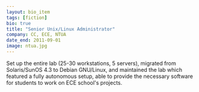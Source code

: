 ```yaml
---
layout: bio_item
tags: [fiction]
bio: true
title: "Senior Unix/Linux Administrator"
company: CC, ECE, NTUA
date_end: 2011-09-01
image: ntua.jpg
---
```


Set up the entire lab (25-30 workstations, 5 servers), migrated from
Solaris/SunOS 4.3 to Debian GNU/Linux, and maintained the lab which featured
a fully autonomous setup, able to provide the necessary software for students
to work on ECE school's projects.

